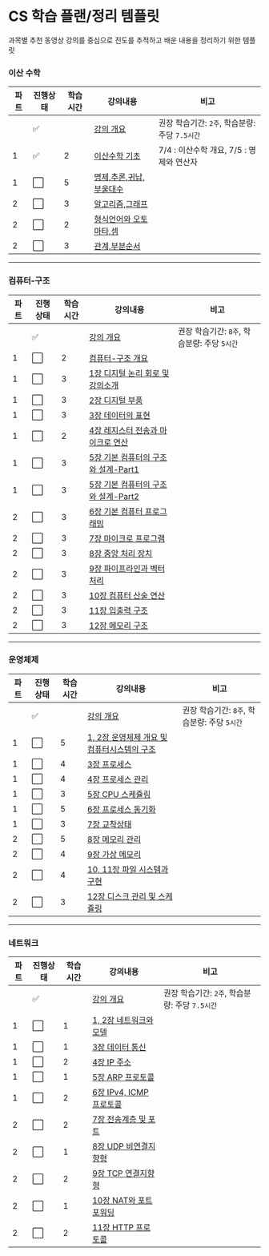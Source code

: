 # CS 학습 플랜/정리 템플릿

과목별 추천 동영상 강의를 중심으로 진도를 추적하고 배운 내용을 정리하기 위한 템플릿

### 이산 수학

| 파트  | 진행상태                 | 학습시간 | 강의내용                                  | 비고                              |
| --- | -------------------- | ---- | ------------------------------------- | ------------------------------- |
|     | :white_check_mark:   |      | [강의 개요](이산-수학)                        | 권장 학습기간: `2주`, 학습분량: 주당 `7.5시간` |
| 1   | :white_check_mark:   | 2    | [이산수학 기초](이산-수학/이산수학-기초)              | 7/4 : 이산수학 개요, 7/5 : 명제와 연산자    |
| 1   | :white_large_square: | 5    | [명제,추론,귀납,부울대수](이산-수학/명제,추론,귀납,부울대수)  |                                 |
| 2   | :white_large_square: | 3    | [알고리즘,그래프](이산-수학/알고리즘,그래프.md)         |                                 |
| 2   | :white_large_square: | 2    | [형식언어와 오토마타,셈](이산-수학/형식언어와-오토마타,셈.md) |                                 |
| 2   | :white_large_square: | 3    | [관계,부분순서](이산-수학/관계,부분순서.md)           |                                 |

---

### 컴퓨터-구조

| 파트  | 진행상태                 | 학습시간 | 강의내용                                                         | 비고                            |
| --- | -------------------- | ---- | ------------------------------------------------------------ | ----------------------------- |
|     | :white_check_mark:   |      | [강의 개요](컴퓨터-구조)                                              | 권장 학습기간: `8주`, 학습분량: 주당 `5시간` |
| 1   | :white_large_square: | 2    | [컴퓨터-구조 개요](컴퓨터-구조/컴퓨터-구조-개요.md)                             |                               |
| 1   | :white_large_square: | 3    | [1장 디지털 논리 회로 및 강의소개](컴퓨터-구조/1장-디지털-논리-회로-및-강의소개.md)         |                               |
| 1   | :white_large_square: | 3    | [2장 디지털 부품](컴퓨터-구조/2장-디지털-부품.md)                             |                               |
| 1   | :white_large_square: | 3    | [3장 데이터의 표현](컴퓨터-구조/3장-데이터의-표현.md)                           |                               |
| 1   | :white_large_square: | 2    | [4장 레지스터 전송과 마이크로 연산](컴퓨터-구조/4장-레지스터-전송과-마이크로-연산.md)         |                               |
| 1   | :white_large_square: | 3    | [5장 기본 컴퓨터의 구조와 설계-Part1](컴퓨터-구조/5장-기본-컴퓨터의-구조와-설계-Part1.md) |                               |
| 1   | :white_large_square: | 3    | [5장 기본 컴퓨터의 구조와 설계-Part2](컴퓨터-구조/5장-기본-컴퓨터의-구조와-설계-Part2.md) |                               |
| 2   | :white_large_square: | 3    | [6장 기본 컴퓨터 프로그래밍](컴퓨터-구조/6장-기본-컴퓨터-프로그래밍.md)                 |                               |
| 2   | :white_large_square: | 3    | [7장 마이크로 프로그램](컴퓨터-구조/7장-마이크로-프로그램.md)                       |                               |
| 2   | :white_large_square: | 3    | [8장 중앙 처리 장치](컴퓨터-구조/8장-중앙-처리-장치.md)                         |                               |
| 2   | :white_large_square: | 3    | [9장 파이프라인과 벡터 처리](컴퓨터-구조/9장-파이프라인과-벡터-처리.md)                 |                               |
| 2   | :white_large_square: | 3    | [10장 컴퓨터 산술 연산](컴퓨터-구조/10장-컴퓨터-산술-연산.md)                     |                               |
| 2   | :white_large_square: | 3    | [11장 입출력 구조](컴퓨터-구조/11장-입출력-구조.md)                           |                               |
| 2   | :white_large_square: | 3    | [12장 메모리 구조](컴퓨터-구조/12장-메모리-구조.md)                           |                               |

---

### 운영체제

| 파트  | 진행상태                 | 학습시간 | 강의내용                                                             | 비고                            |
| --- | -------------------- | ---- | ---------------------------------------------------------------- | ----------------------------- |
|     | :white_check_mark:   |      | [강의 개요](운영체제)                                                    | 권장 학습기간: `8주`, 학습분량: 주당 `5시간` |
| 1   | :white_large_square: | 5    | [1, 2장 운영체제 개요 및 컴퓨터시스템의 구조](운영체제/1,-2장-운영체제-개요-및-컴퓨터시스템의-구조.md) |                               |
| 1   | :white_large_square: | 4    | [3장 프로세스](운영체제/3장-프로세스.md)                                       |                               |
| 1   | :white_large_square: | 4    | [4장 프로세스 관리](운영체제/4장-프로세스-관리.md)                                 |                               |
| 1   | :white_large_square: | 3    | [5장 CPU 스케쥴링](운영체제/5장-CPU-스케쥴링.md)                               |                               |
| 1   | :white_large_square: | 5    | [6장 프로세스 동기화](운영체제/6장-프로세스-동기화.md)                               |                               |
| 1   | :white_large_square: | 3    | [7장 교착상태](운영체제/7장-교착상태.md)                                       |                               |
| 2   | :white_large_square: | 5    | [8장 메모리 관리](운영체제/8장-메모리-관리.md)                                   |                               |
| 2   | :white_large_square: | 4    | [9장 가상 메모리](운영체제/9장-가상-메모리.md)                                   |                               |
| 2   | :white_large_square: | 4    | [10, 11장 파일 시스템과 구현](운영체제/10,-11장-파일-시스템과-구현.md)                 |                               |
| 2   | :white_large_square: | 3    | [12장 디스크 관리 및 스케쥴링](운영체제/12장-디스크-관리-및-스케쥴링.md)                   |                               |

---

### 네트워크

| 파트  | 진행상태                 | 학습시간 | 강의내용                                             | 비고                              |
| --- | -------------------- | ---- | ------------------------------------------------ | ------------------------------- |
|     | :white_check_mark:   |      | [강의 개요](네트워크)                                    | 권장 학습기간: `2주`, 학습분량: 주당 `7.5시간` |
| 1   | :white_large_square: | 1    | [1, 2장 네트워크와 모델](네트워크/1,-2장-네트워크와-모델.md)         |                                 |
| 1   | :white_large_square: | 1    | [3장 데이터 통신](네트워크/3장-데이터-통신.md)                   |                                 |
| 1   | :white_large_square: | 2    | [4장 IP 주소](네트워크/4장-IP-주소.md)                     |                                 |
| 1   | :white_large_square: | 1    | [5장 ARP 프로토콜](네트워크/5장-ARP-프로토콜.md)               |                                 |
| 1   | :white_large_square: | 2    | [6장 IPv4, ICMP 프로토콜](네트워크/6장-IPv4,-ICMP-프로토콜.md) |                                 |
| 2   | :white_large_square: | 2    | [7장 전송계층 및 포트](네트워크/7장-전송계층-및-포트.md)             |                                 |
| 2   | :white_large_square: | 1    | [8장 UDP 비연결지향형](네트워크/8장-UDP-비연결지향형.md)           |                                 |
| 2   | :white_large_square: | 2    | [9장 TCP 연결지향형](네트워크/9장-TCP-연결지향형.md)             |                                 |
| 2   | :white_large_square: | 1    | [10장 NAT와 포트포워딩](네트워크/10장-NAT와-포트포워딩.md)         |                                 |
| 2   | :white_large_square: | 2    | [11장 HTTP 프로토콜](네트워크/11장-HTTP-프로토콜.md)           |                                 |
